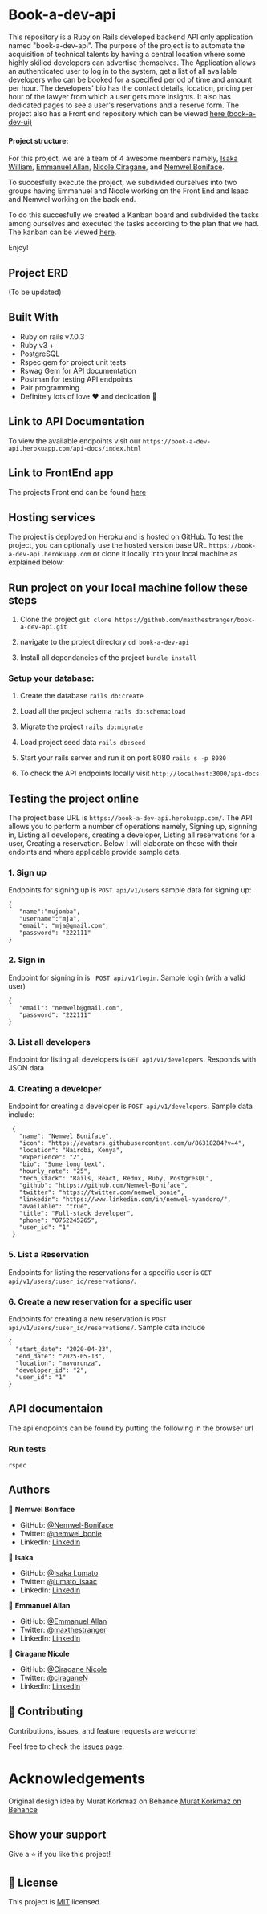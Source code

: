 # Book-a-dev-api

This repository is a Ruby on Rails developed backend API only application named "book-a-dev-api". The purpose of the project is to automate the acquisition of technical talents by having a central location where some highly skilled developers can advertise themselves. The Application allows an authenticated user to log in to the system, get a list of all available developers who can be booked for a specified period of time and amount per hour. The developers' bio has the contact details, location, pricing per hour of the lawyer from which a user gets more insights. It also has dedicated pages to see a user's reservations and a reserve form. The project also has a Front end repository which can be viewed [here (book-a-dev-ui)](https://github.com/maxthestranger/book-a-dev-ui)


#### Project structure:
For this project, we are a team of 4 awesome members namely, [Isaka William](https://github.com/isaka-lumato), [Emmanuel Allan](https://github.com/maxthestranger), [Nicole Ciragane](https://github.com/ciraganenicole), and [Nemwel Boniface](https://github.com/Nemwel-Boniface).


To succesfully execute the project, we subdivided ourselves into two groups having Emmanuel and Nicole working on the Front End and Isaac and Nemwel working on the back end.


To do this succesfully we created a Kanban board and subdivided the tasks among ourselves and executed the tasks according to the plan that we had. The kanban can be viewed [here](https://github.com/users/maxthestranger/projects/4).


Enjoy!

## Project ERD
 (To be updated)


## Built With
- Ruby on rails v7.0.3
- Ruby v3 +
- PostgreSQL
- Rspec gem for project unit tests
- Rswag Gem for API documentation
- Postman for testing API endpoints
- Pair programming
- Definitely lots of love :heart: and dedication :muscle:

## Link to API Documentation
To view the available endpoints visit our ```https://book-a-dev-api.herokuapp.com/api-docs/index.html```

## Link to FrontEnd app 
The projects Front end can be found [here](https://github.com/maxthestranger/book-a-dev-ui)


## Hosting services

The project is deployed on Heroku and is hosted on GitHub. To test the project, you can optionally use the hosted version base URL ```https://book-a-dev-api.herokuapp.com``` or clone it locally into your local machine as explained below:

## Run project on your local machine follow these steps

1. Clone the project ```git clone https://github.com/maxthestranger/book-a-dev-api.git```

2. navigate to the project directory ```cd book-a-dev-api```

3. Install all dependancies of the project ```bundle install```

### Setup your database:

1. Create the database ```rails db:create```

2. Load all the project schema ```rails db:schema:load```

3. Migrate the project ```rails db:migrate```

4. Load project seed data ```rails db:seed```

5. Start your rails server and run it on port 8080 ```rails s -p 8080```

6. To check the API endpoints locally visit ```http://localhost:3000/api-docs```


## Testing the project online

The project base URL is ```https://book-a-dev-api.herokuapp.com/```. The API allows you to perform a number of operations namely, Signing up, signning in, Listing all developers, creating a developer, Listing all reservations for a user, Creating a reservation. Below I will elaborate on these with their endoints and where applicable provide sample data.

### 1. Sign up
 Endpoints for signing up is ```POST api/v1/users``` sample data for signing up:
 ```
 {
    "name":"mujomba",
    "username":"mja",    
    "email": "mja@gmail.com",
    "password": "222111"
}
```

### 2. Sign in
 Endpoint for signing in is ``` POST api/v1/login```. Sample login (with a valid user)
 ```
 {
    "email": "nemwelb@gmail.com",
    "password": "222111"
}
```

### 3. List all developers
 Endpoint for listing all developers is ```GET api/v1/developers```. Responds with JSON data
 
### 4. Creating a developer
 Endpoint for creating a developer is ```POST api/v1/developers```. Sample data include:
 ```
  { 
    "name": "Nemwel Boniface", 
    "icon": "https://avatars.githubusercontent.com/u/86318284?v=4", 
    "location": "Nairobi, Kenya", 
    "experience": "2", 
    "bio": "Some long text", 
    "hourly_rate": "25", 
    "tech_stack": "Rails, React, Redux, Ruby, PostgresQL", 
    "github": "https://github.com/Nemwel-Boniface", 
    "twitter": "https://twitter.com/nemwel_bonie", 
    "linkedin": "https://www.linkedin.com/in/nemwel-nyandoro/", 
    "available": "true", 
    "title": "Full-stack developer",  
    "phone": "0752245265", 
    "user_id": "1" 
  }
  ```
  
  ### 5. List a Reservation
   Endpoints for listing the reservations for a specific user is ```GET api/v1/users/:user_id/reservations/```.
   
  ### 6. Create a new reservation for a specific user
   Endpoints for creating a new reservation is ```POST api/v1/users/:user_id/reservations/```. Sample data include
   ```
   { 
     "start_date": "2020-04-23", 
     "end_date": "2025-05-13", 
     "location": "mavurunza", 
     "developer_id": "2", 
     "user_id": "1" 
   }
   ```



## API documentaion

The api endpoints can be found by putting the following in the browser url


### Run tests
```
rspec
```

## Authors

👤 **Nemwel Boniface**

- GitHub: [@Nemwel-Boniface ](https://github.com/Nemwel-Boniface)
- Twitter: [@nemwel_bonie](https://twitter.com/nemwel_bonie)
- LinkedIn: [LinkedIn](https://www.linkedin.com/in/nemwel-nyandoro/)

👤 **Isaka**

- GitHub: [@Isaka Lumato](https://github.com/isaka-lumato)
- Twitter: [@lumato_isaac](https://twitter.com/lumato_isaac)
- LinkedIn: [LinkedIn](https://www.linkedin.com/in/isaka-william-90773020b/)


👤 **Emmanuel Allan**
- GitHub: [@Emmanuel Allan](https://github.com/maxthestranger)
- Twitter: [@maxthestranger](https://twitter.com/maxthestranger)
- LinkedIn: [LinkedIn](https://www.linkedin.com/in/maxthestranger/)


👤 **Ciragane Nicole**
- GitHub: [@Ciragane Nicole](https://github.com/ciraganenicole)
- Twitter: [@ciraganeN](https://twitter.com/CiraganeN)
- LinkedIn: [LinkedIn](https://www.linkedin.com/in/ciraganenicole/)


## 🤝 Contributing

Contributions, issues, and feature requests are welcome!

Feel free to check the [issues page](../../issues/).

# Acknowledgements

Original design idea by Murat Korkmaz on Behance.[Murat Korkmaz on Behance](https://www.behance.net/muratk)

## Show your support

Give a ⭐️ if you like this project!


## 📝 License

This project is [MIT](./MIT.md) licensed.



